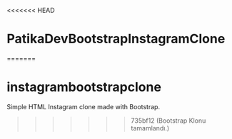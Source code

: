 <<<<<<< HEAD
# PatikaDevBootstrapInstagramClone
=======
# instagrambootstrapclone
Simple HTML Instagram clone made with Bootstrap.
>>>>>>> 735bf12 (Bootstrap Klonu tamamlandı.)
